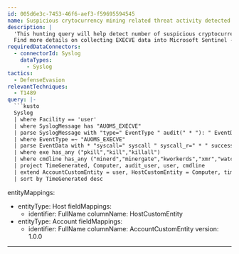 ```yaml
---
id: 005d6e3c-7453-46f6-aef3-f59695594545
name: Suspicious crytocurrency mining related threat activity detected
description: |
  'This hunting query will help detect number of suspicious cryptocurrency mining payloads and processes being removed or terminated.Attackers will often attempt to stop other cryptocurrency mining processes to gain more resources on compromised system to run and deploy their mining payload.
  Find more details on collecting EXECVE data into Microsoft Sentinel - https://techcommunity.microsoft.com/t5/azure-sentinel/hunting-threats-on-linux-with-azure-sentinel/ba-p/1344431'
requiredDataConnectors:
  - connectorId: Syslog
    dataTypes:
      - Syslog
tactics:
  - DefenseEvasion
relevantTechniques:
  - T1489
query: |-
  ```kusto
  Syslog
  | where Facility == 'user'
  | where SyslogMessage has "AUOMS_EXECVE"
  | parse SyslogMessage with "type=" EventType " audit(" * "): " EventData
  | where EventType =~ "AUOMS_EXECVE"
  | parse EventData with * "syscall=" syscall " syscall_r=" * " success=" success " exit=" exit " a0" * " ppid=" ppid " pid=" pid " audit_user=" audit_user " auid=" auid " user=" user " uid=" uid " group=" group " gid=" gid "effective_user=" effective_user " euid=" euid " set_user=" set_user " suid=" suid " filesystem_user=" filesystem_user " fsuid=" fsuid " effective_group=" effective_group " egid=" egid " set_group=" set_group " sgid=" sgid " filesystem_group=" filesystem_group " fsgid=" fsgid " tty=" tty " ses=" ses " comm=\"" comm "\" exe=\"" exe "\"" * "cwd=\"" cwd "\"" * "name=\"" name "\"" * "cmdline=\"" cmdline "\" containerid=" containerid
  | where exe has_any ("pkill","kill","killall")
  | where cmdline has_any ("minerd","minergate","kworkerds","xmr","watchbug","cryptonight","stratum","miner","watchbog")
  | project TimeGenerated, Computer, audit_user, user, cmdline
  | extend AccountCustomEntity = user, HostCustomEntity = Computer, timestamp = TimeGenerated
  | sort by TimeGenerated desc
  ```
entityMappings:
  - entityType: Host
    fieldMappings:
      - identifier: FullName
        columnName: HostCustomEntity
  - entityType: Account
    fieldMappings:
      - identifier: FullName
        columnName: AccountCustomEntity
version: 1.0.0
---
```


